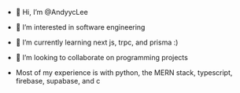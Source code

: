 - 👋 Hi, I’m @AndyycLee
- 👀 I’m interested in software engineering
- 🌱 I’m currently learning next js, trpc, and prisma :)
- 💞️ I’m looking to collaborate on programming projects

- Most of my experience is with python, the MERN stack, typescript, firebase, supabase, and c

<!---
AndyycLee/AndyycLee is a ✨ special ✨ repository because its `README.md` (this file) appears on your GitHub profile.
You can click the Preview link to take a look at your changes.
--->
